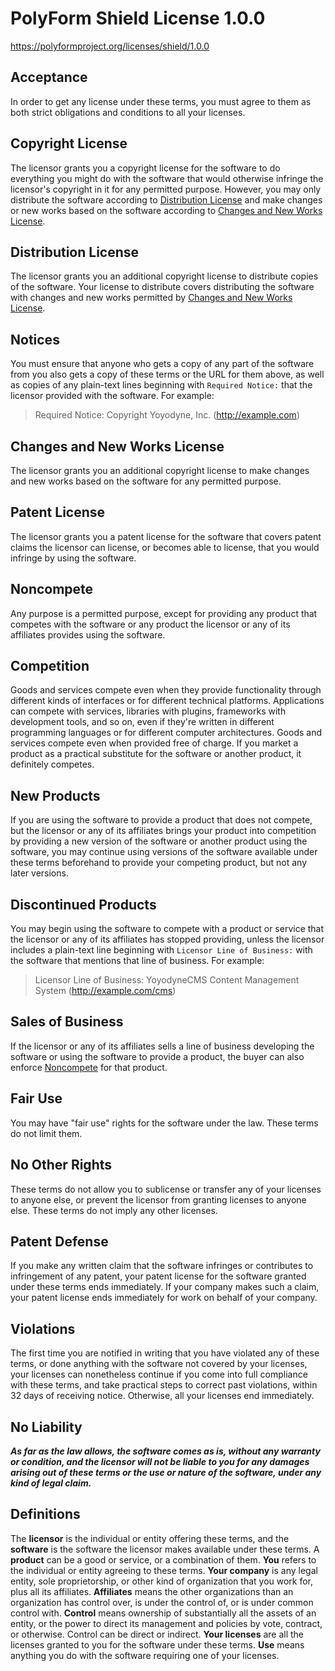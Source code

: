 # PolyForm Shield License 1.0.0
<https://polyformproject.org/licenses/shield/1.0.0>
## Acceptance
In order to get any license under these terms, you must agree
to them as both strict obligations and conditions to all
your licenses.
## Copyright License
The licensor grants you a copyright license for the
software to do everything you might do with the software
that would otherwise infringe the licensor's copyright
in it for any permitted purpose.  However, you may
only distribute the software according to [Distribution
License](#distribution-license) and make changes or new works
based on the software according to [Changes and New Works
License](#changes-and-new-works-license).
## Distribution License
The licensor grants you an additional copyright license
to distribute copies of the software.  Your license
to distribute covers distributing the software with
changes and new works permitted by [Changes and New Works
License](#changes-and-new-works-license).
## Notices
You must ensure that anyone who gets a copy of any part of
the software from you also gets a copy of these terms or the
URL for them above, as well as copies of any plain-text lines
beginning with `Required Notice:` that the licensor provided
with the software.  For example:
> Required Notice: Copyright Yoyodyne, Inc. (http://example.com)
## Changes and New Works License
The licensor grants you an additional copyright license to
make changes and new works based on the software for any
permitted purpose.
## Patent License
The licensor grants you a patent license for the software that
covers patent claims the licensor can license, or becomes able
to license, that you would infringe by using the software.
## Noncompete
Any purpose is a permitted purpose, except for providing any
product that competes with the software or any product the
licensor or any of its affiliates provides using the software.
## Competition
Goods and services compete even when they provide functionality
through different kinds of interfaces or for different technical
platforms.  Applications can compete with services, libraries
with plugins, frameworks with development tools, and so on,
even if they're written in different programming languages
or for different computer architectures.  Goods and services
compete even when provided free of charge.  If you market a
product as a practical substitute for the software or another
product, it definitely competes.
## New Products
If you are using the software to provide a product that does
not compete, but the licensor or any of its affiliates brings
your product into competition by providing a new version of
the software or another product using the software, you may
continue using versions of the software available under these
terms beforehand to provide your competing product, but not
any later versions.
## Discontinued Products
You may begin using the software to compete with a product
or service that the licensor or any of its affiliates has
stopped providing, unless the licensor includes a plain-text
line beginning with `Licensor Line of Business:` with the
software that mentions that line of business.  For example:
> Licensor Line of Business: YoyodyneCMS Content Management
System (http://example.com/cms)
## Sales of Business
If the licensor or any of its affiliates sells a line of
business developing the software or using the software
to provide a product, the buyer can also enforce
[Noncompete](#noncompete) for that product.
## Fair Use
You may have "fair use" rights for the software under the
law. These terms do not limit them.
## No Other Rights
These terms do not allow you to sublicense or transfer any of
your licenses to anyone else, or prevent the licensor from
granting licenses to anyone else.  These terms do not imply
any other licenses.
## Patent Defense
If you make any written claim that the software infringes or
contributes to infringement of any patent, your patent license
for the software granted under these terms ends immediately. If
your company makes such a claim, your patent license ends
immediately for work on behalf of your company.
## Violations
The first time you are notified in writing that you have
violated any of these terms, or done anything with the software
not covered by your licenses, your licenses can nonetheless
continue if you come into full compliance with these terms,
and take practical steps to correct past violations, within
32 days of receiving notice.  Otherwise, all your licenses
end immediately.
## No Liability
***As far as the law allows, the software comes as is, without
any warranty or condition, and the licensor will not be liable
to you for any damages arising out of these terms or the use
or nature of the software, under any kind of legal claim.***
## Definitions
The **licensor** is the individual or entity offering these
terms, and the **software** is the software the licensor makes
available under these terms.
A **product** can be a good or service, or a combination
of them.
**You** refers to the individual or entity agreeing to these
terms.
**Your company** is any legal entity, sole proprietorship,
or other kind of organization that you work for, plus all
its affiliates.
**Affiliates** means the other organizations than an
organization has control over, is under the control of, or is
under common control with.
**Control** means ownership of substantially all the assets of
an entity, or the power to direct its management and policies
by vote, contract, or otherwise.  Control can be direct or
indirect.
**Your licenses** are all the licenses granted to you for the
software under these terms.
**Use** means anything you do with the software requiring one
of your licenses.
